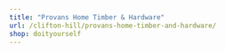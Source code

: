 ```yaml
---
title: "Provans Home Timber & Hardware"
url: /clifton-hill/provans-home-timber-and-hardware/
shop: doityourself
---
```

